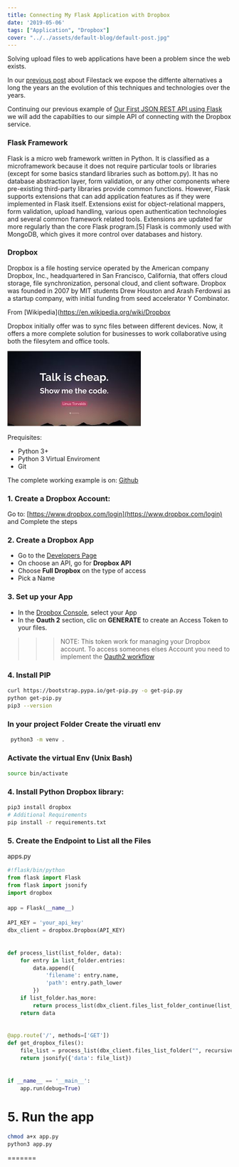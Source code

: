 ```yaml
---
title: Connecting My Flask Application with Dropbox
date: '2019-05-06'
tags: ["Application", "Dropbox"]
cover: "../../assets/default-blog/default-post.jpg"
---
```


Solving upload files to web applications have been a problem since the web exists.

In our [previous post](https://cobuildlab.com/development-blog/uploading-files-with-my-react-application-using-filestack/) about Filestack we expose the diffente alternatives a long the years an the evolution of this techniques and technologies over the years.


Continuing our previous example of [Our First JSON REST API using Flask](https://cobuildlab.com/development-blog/my-first-json-rest-api-with-flask/) we will add the capabilties to our simple API of connecting with the Dropbox service.


### Flask Framework

Flask is a micro web framework written in Python. It is classified as a microframework because it does not require particular tools or libraries (except for some basics standard libraries such as bottom.py). It has no database abstraction layer, form validation, or any other components where pre-existing third-party libraries provide common functions. However, Flask supports extensions that can add application features as if they were implemented in Flask itself. Extensions exist for object-relational mappers, form validation, upload handling, various open authentication technologies and several common framework related tools. Extensions are updated far more regularly than the core Flask program.[5] Flask is commonly used with MongoDB, which gives it more control over databases and history.


### Dropbox

Dropbox is a file hosting service operated by the American company Dropbox, Inc., headquartered in San Francisco, California, that offers cloud storage, file synchronization, personal cloud, and client software. Dropbox was founded in 2007 by MIT students Drew Houston and Arash Ferdowsi as a startup company, with initial funding from seed accelerator Y Combinator.

From [Wikipedia](https://en.wikipedia.org/wiki/Dropbox

Dropbox initially offer was to sync files between different devices. Now, it offers a more complete solution for businesses to work collaborative using both the filesytem and office tools.


![Show me the code](../../assets/default-blog/show-me-the-code.jpeg)

Prequisites:

- Python 3+
- Python 3 Virtual Enviroment
- Git


The complete working example is on: [Github](https://github.com/cobuildlab/flask-and-twilio)

### 1. Create a Dropbox Account:

Go to: [https://www.dropbox.com/login](https://www.dropbox.com/login) and Complete the steps


### 2. Create a Dropbox App

- Go to the [Developers Page](https://www.dropbox.com/developers/apps/create)
- On choose an API, go for **Dropbox API**
- Choose **Full Dropbox** on the type of access
- Pick a Name

### 3. Set up your App

- In the [Dropbox Console](https://www.dropbox.com/developers/apps?_tk=pilot_lp&_ad=topbar4&_camp=myapps), select your App
- In the **Oauth 2** section, clic on **GENERATE** to create an Access Token to your files.

>>> NOTE: This token work for managing your Dropbox account. To access someones elses Account you need to implement the [Oauth2 workflow](https://www.dropbox.com/developers/reference/getting-started?_tk=guides_lp&_ad=guides2&_camp=get_started)

### 4. Install PIP

```bash
curl https://bootstrap.pypa.io/get-pip.py -o get-pip.py
python get-pip.py
pip3 --version

```

### In your project Folder Create the viruatl env

```bash
 python3 -m venv .
 ```
 
### Activate the virtual Env (Unix Bash)
 
```bash
source bin/activate
```

### 4. Install Python Dropbox library:

```bash
pip3 install dropbox
# Additional Requirements
pip install -r requirements.txt
```

### 5. Create the Endpoint to List all the Files

apps.py

```python
#!flask/bin/python
from flask import Flask
from flask import jsonify
import dropbox

app = Flask(__name__)

API_KEY = 'your_api_key'
dbx_client = dropbox.Dropbox(API_KEY)


def process_list(list_folder, data):
    for entry in list_folder.entries:
        data.append({
            'filename': entry.name,
            'path': entry.path_lower
        })
    if list_folder.has_more:
        return process_list(dbx_client.files_list_folder_continue(list_folder.cursor), data)
    return data


@app.route('/', methods=['GET'])
def get_dropbox_files():
    file_list = process_list(dbx_client.files_list_folder("", recursive=True), [])
    return jsonify({'data': file_list})


if __name__ == '__main__':
    app.run(debug=True)
```

# 5. Run the app

```sh
chmod a+x app.py
python3 app.py
```
=======
```
